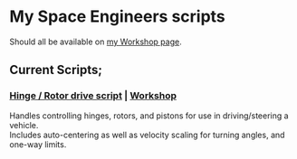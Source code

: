 My Space Engineers scripts
==========================

Should all be available on [my Workshop page](https://steamcommunity.com/id/its_swedish_time/myworkshopfiles/?appid=244850&sort=score&browsefilter=myfiles&view=imagewall).

Current Scripts;
----------------

### [Hinge / Rotor drive script](HingeRotor-Drive/) | [Workshop](https://steamcommunity.com/sharedfiles/filedetails/?id=2147671691)

Handles controlling hinges, rotors, and pistons for use in driving/steering a vehicle.  
Includes auto-centering as well as velocity scaling for turning angles, and one-way limits.
